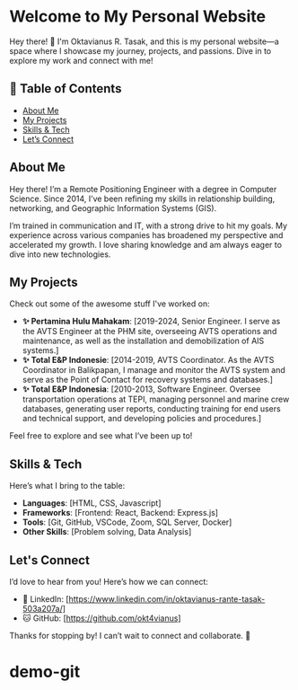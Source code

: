 # Welcome to My Personal Website

Hey there! 👋 I'm Oktavianus R. Tasak, and this is my personal website—a space where I showcase my journey, projects, and passions. Dive in to explore my work and connect with me!

## 🚀 Table of Contents

- [About Me](#about-me)
- [My Projects](#my-projects)
- [Skills & Tech](#skills--tech)
- [Let’s Connect](#lets-connect)

## About Me

Hey there! I’m a Remote Positioning Engineer with a degree in Computer Science. Since 2014, I’ve been refining my skills in relationship building, networking, and Geographic Information Systems (GIS).

I’m trained in communication and IT, with a strong drive to hit my goals. My experience across various companies has broadened my perspective and accelerated my growth. I love sharing knowledge and am always eager to dive into new technologies.

## My Projects

Check out some of the awesome stuff I've worked on:

- **✨ Pertamina Hulu Mahakam**: [2019-2024, Senior Engineer. I serve as the AVTS Engineer at the PHM site, overseeing AVTS operations and maintenance, as well as the installation and demobilization of AIS systems.]
- **✨ Total E&P Indonesie**: [2014-2019, AVTS Coordinator. As the AVTS Coordinator in Balikpapan, I manage and monitor the AVTS system and serve as the Point of Contact for recovery systems and databases.]
- **✨ Total E&P Indonesia**: [2010-2013, Software Engineer. Oversee transportation operations at TEPI, managing personnel and marine crew databases, generating user reports, conducting training for end users and technical support, and developing policies and procedures.]

Feel free to explore and see what I’ve been up to!

## Skills & Tech

Here’s what I bring to the table:

- **Languages**: [HTML, CSS, Javascript]
- **Frameworks**: [Frontend: React, Backend: Express.js]
- **Tools**: [Git, GitHub, VSCode, Zoom, SQL Server, Docker]
- **Other Skills**: [Problem solving, Data Analysis]

## Let's Connect

I’d love to hear from you! Here’s how we can connect:

- 🔗 LinkedIn: [https://www.linkedin.com/in/oktavianus-rante-tasak-503a207a/]
- 🐱 GitHub: [https://github.com/okt4vianus]

Thanks for stopping by! I can’t wait to connect and collaborate. 🌟
# demo-git
